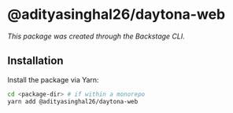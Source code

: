 # @adityasinghal26/daytona-web

_This package was created through the Backstage CLI_.

## Installation

Install the package via Yarn:

```sh
cd <package-dir> # if within a monorepo
yarn add @adityasinghal26/daytona-web
```
